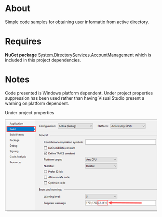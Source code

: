 ﻿# About

Simple code samples for obtaining user informatio from active directory.

# Requires

**NuGet package** [System.DirectoryServices.AccountManagement](https://www.nuget.org/packages/System.DirectoryServices.AccountManagement/6.0.0-rc.1.21451.13) which is included in this project dependencies.

# Notes

Code presented is Windows platform dependent. Under project properties suppression has been used rather than having Visual Studio present a warning on platform dependent.

Under project properties

![imge](assets/supress.png)

